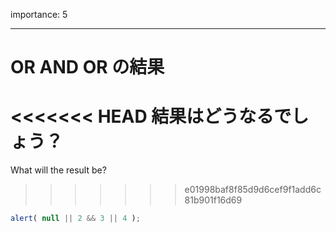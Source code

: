 importance: 5

---

# OR AND OR の結果

<<<<<<< HEAD
結果はどうなるでしょう？
=======
What will the result be?
>>>>>>> e01998baf8f85d9d6cef9f1add6c81b901f16d69

```js
alert( null || 2 && 3 || 4 );
```
